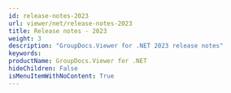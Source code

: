 ```yaml
---
id: release-notes-2023
url: viewer/net/release-notes-2023
title: Release notes - 2023
weight: 3
description: "GroupDocs.Viewer for .NET 2023 release notes"
keywords: 
productName: GroupDocs.Viewer for .NET
hideChildren: False
isMenuItemWithNoContent: True
---
```


